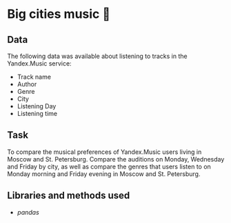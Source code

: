 # Big cities music 🎸

## Data
The following data was available about listening to tracks in the Yandex.Music service:

- Track name
- Author
- Genre
- City
- Listening Day
- Listening time

## Task

To compare the musical preferences of Yandex.Music users living in Moscow and St. Petersburg. Compare the auditions on Monday, Wednesday and Friday by city, as well as compare the genres that users listen to on Monday morning and Friday evening in Moscow and St. Petersburg.

## Libraries and methods used
- *pandas*